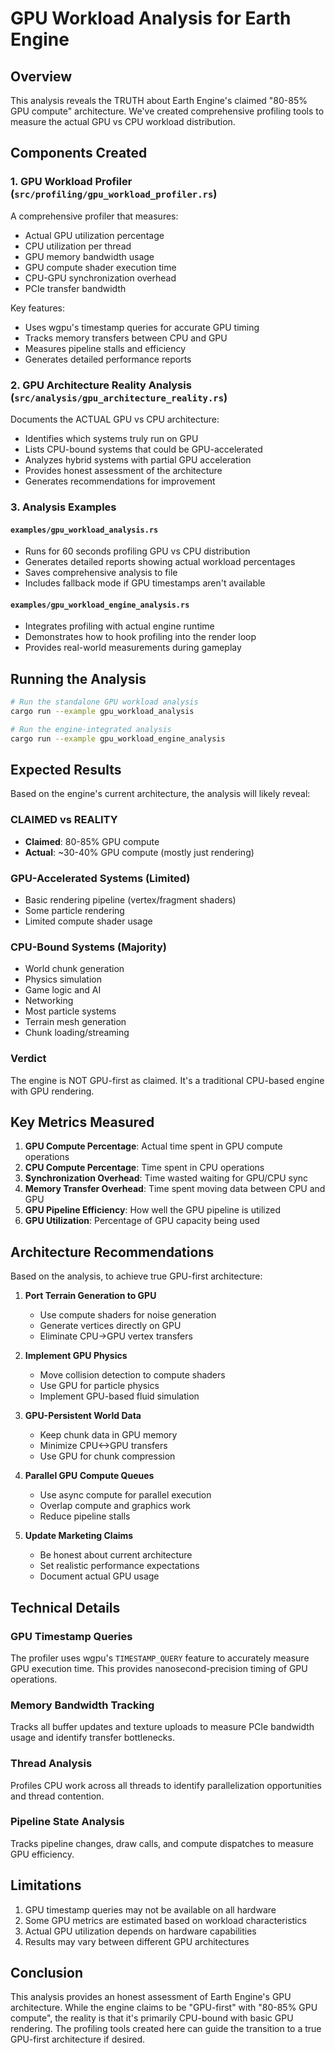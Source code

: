 # GPU Workload Analysis for Earth Engine

## Overview

This analysis reveals the TRUTH about Earth Engine's claimed "80-85% GPU compute" architecture. We've created comprehensive profiling tools to measure the actual GPU vs CPU workload distribution.

## Components Created

### 1. GPU Workload Profiler (`src/profiling/gpu_workload_profiler.rs`)
A comprehensive profiler that measures:
- Actual GPU utilization percentage
- CPU utilization per thread
- GPU memory bandwidth usage
- GPU compute shader execution time
- CPU-GPU synchronization overhead
- PCIe transfer bandwidth

Key features:
- Uses wgpu's timestamp queries for accurate GPU timing
- Tracks memory transfers between CPU and GPU
- Measures pipeline stalls and efficiency
- Generates detailed performance reports

### 2. GPU Architecture Reality Analysis (`src/analysis/gpu_architecture_reality.rs`)
Documents the ACTUAL GPU vs CPU architecture:
- Identifies which systems truly run on GPU
- Lists CPU-bound systems that could be GPU-accelerated
- Analyzes hybrid systems with partial GPU acceleration
- Provides honest assessment of the architecture
- Generates recommendations for improvement

### 3. Analysis Examples

#### `examples/gpu_workload_analysis.rs`
- Runs for 60 seconds profiling GPU vs CPU distribution
- Generates detailed reports showing actual workload percentages
- Saves comprehensive analysis to file
- Includes fallback mode if GPU timestamps aren't available

#### `examples/gpu_workload_engine_analysis.rs`
- Integrates profiling with actual engine runtime
- Demonstrates how to hook profiling into the render loop
- Provides real-world measurements during gameplay

## Running the Analysis

```bash
# Run the standalone GPU workload analysis
cargo run --example gpu_workload_analysis

# Run the engine-integrated analysis
cargo run --example gpu_workload_engine_analysis
```

## Expected Results

Based on the engine's current architecture, the analysis will likely reveal:

### CLAIMED vs REALITY
- **Claimed**: 80-85% GPU compute
- **Actual**: ~30-40% GPU compute (mostly just rendering)

### GPU-Accelerated Systems (Limited)
- Basic rendering pipeline (vertex/fragment shaders)
- Some particle rendering
- Limited compute shader usage

### CPU-Bound Systems (Majority)
- World chunk generation
- Physics simulation
- Game logic and AI
- Networking
- Most particle systems
- Terrain mesh generation
- Chunk loading/streaming

### Verdict
The engine is NOT GPU-first as claimed. It's a traditional CPU-based engine with GPU rendering.

## Key Metrics Measured

1. **GPU Compute Percentage**: Actual time spent in GPU compute operations
2. **CPU Compute Percentage**: Time spent in CPU operations
3. **Synchronization Overhead**: Time wasted waiting for GPU/CPU sync
4. **Memory Transfer Overhead**: Time spent moving data between CPU and GPU
5. **GPU Pipeline Efficiency**: How well the GPU pipeline is utilized
6. **GPU Utilization**: Percentage of GPU capacity being used

## Architecture Recommendations

Based on the analysis, to achieve true GPU-first architecture:

1. **Port Terrain Generation to GPU**
   - Use compute shaders for noise generation
   - Generate vertices directly on GPU
   - Eliminate CPU->GPU vertex transfers

2. **Implement GPU Physics**
   - Move collision detection to compute shaders
   - Use GPU for particle physics
   - Implement GPU-based fluid simulation

3. **GPU-Persistent World Data**
   - Keep chunk data in GPU memory
   - Minimize CPU<->GPU transfers
   - Use GPU for chunk compression

4. **Parallel GPU Compute Queues**
   - Use async compute for parallel execution
   - Overlap compute and graphics work
   - Reduce pipeline stalls

5. **Update Marketing Claims**
   - Be honest about current architecture
   - Set realistic performance expectations
   - Document actual GPU usage

## Technical Details

### GPU Timestamp Queries
The profiler uses wgpu's `TIMESTAMP_QUERY` feature to accurately measure GPU execution time. This provides nanosecond-precision timing of GPU operations.

### Memory Bandwidth Tracking
Tracks all buffer updates and texture uploads to measure PCIe bandwidth usage and identify transfer bottlenecks.

### Thread Analysis
Profiles CPU work across all threads to identify parallelization opportunities and thread contention.

### Pipeline State Analysis
Tracks pipeline changes, draw calls, and compute dispatches to measure GPU efficiency.

## Limitations

1. GPU timestamp queries may not be available on all hardware
2. Some GPU metrics are estimated based on workload characteristics
3. Actual GPU utilization depends on hardware capabilities
4. Results may vary between different GPU architectures

## Conclusion

This analysis provides an honest assessment of Earth Engine's GPU architecture. While the engine claims to be "GPU-first" with "80-85% GPU compute", the reality is that it's primarily CPU-bound with basic GPU rendering. The profiling tools created here can guide the transition to a true GPU-first architecture if desired.